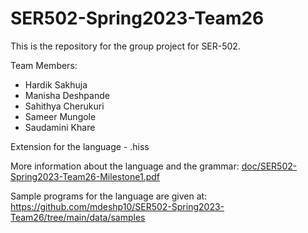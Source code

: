 # SER502-Spring2023-Team26
This is the repository for the group project for SER-502.

Team Members:
- Hardik Sakhuja
- Manisha Deshpande
- Sahithya Cherukuri
- Sameer Mungole
- Saudamini Khare

Extension for the language - .hiss

More information about the language and the grammar: [doc/SER502-Spring2023-Team26-Milestone1.pdf](https://github.com/mdeshp10/SER502-Spring2023-Team26/blob/main/doc/SER502-Spring2023-Team26-Milestone1.pdf)

Sample programs for the language are given at: https://github.com/mdeshp10/SER502-Spring2023-Team26/tree/main/data/samples
